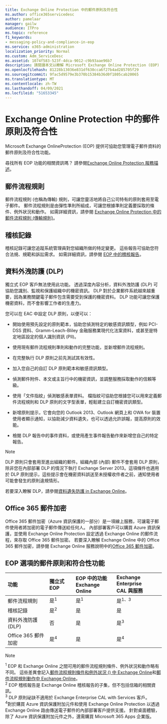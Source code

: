 ```yaml
---
title: Exchange Online Protection 中的郵件原則及符合性
ms.author: office365servicedesc
author: pamelaar
manager: gailw
audience: ITPro
ms.topic: reference
f1_keywords:
- messaging-policy-and-compliance-in-eop
ms.service: o365-administration
localization_priority: Normal
ms.custom: Adm_ServiceDesc
ms.assetid: 1074f583-523f-4dca-9012-c9b93aae96b7
description: 請閱讀本文以瞭解 Microsoft Exchange Online Protection (EOP) 中的郵件原則和符合性功能。
ms.openlocfilehash: 81228b13036e831df630cca6f27b4ad285705f29
ms.sourcegitcommit: 9fac5d9579e3b370b15384b36d0f1805cab20065
ms.translationtype: MT
ms.contentlocale: zh-TW
ms.lasthandoff: 04/09/2021
ms.locfileid: "51653345"
---
```

# <a name="messaging-policy-and-compliance-in-exchange-online-protection"></a>Exchange Online Protection 中的郵件原則及符合性

Microsoft Exchange OnlineProtection (EOP) 提供可協助您管理電子郵件資料的郵件原則及符合性功能。

尋找所有 EOP 功能的相關資訊嗎？ 請參閱[Exchange Online Protection 服務描述](exchange-online-protection-service-description.md)。

## <a name="mail-flow-rules"></a>郵件流程規則

郵件流程規則 (也稱為傳輸) 規則，可讓您靈活地將自己公司特有的原則套用至電子郵件。 郵件流程規則是由彈性準則所組成，可讓您根據準則定義要採取的條件、例外狀況和動作。 如需詳細資訊，請參閱 [Exchange Online Protection 中的郵件流程規則 (傳輸規則)](/microsoft-365/security/office-365-security/mail-flow-rules-transport-rules-0)。

## <a name="audit-logging"></a>稽核記錄

稽核記錄可讓您追蹤系統管理員對您組織所做的特定變更。 這些報告可協助您符合法規、規範和訴訟需求。 如需詳細資訊，請參閱 [EOP 中的稽核報告](/microsoft-365/security/office-365-security/auditing-reports-in-eop)。

## <a name="data-loss-prevention-dlp"></a>資料外洩防護 (DLP)

獨立式 EOP 客戶無法使用此功能。 透過深度內容分析，資料外洩防護 (DLP) 可協助您識別、監視和保護組織中的機密資訊。 DLP 對於企業郵件系統越來越重要，因為業務關鍵電子郵件包含需要受到保護的機密資料。 DLP 功能可讓您保護機密資料，而不會影響工作者的生產力。

您可以在 EAC 中設定 DLP 原則，以便可以：

- 開始使用預先設定的原則範本，協助您偵測特定的敏感資訊類型，例如 PCI-DSS 資料、Gramm-Leach-Bliley 金融服務業現代化法案資料，或甚至是特定地區設定的個人識別資訊 (PII)。

- 使用現有郵件流程規則準則和動作的完整功能，並新增郵件流程規則。

- 在完整執行 DLP 原則之前先測試其有效性。

- 加入您自己的自訂 DLP 原則範本和敏感資訊類型。

- 偵測郵件附件、本文或主旨行中的機密資訊，並調整服務採取動作的信賴等級。

- 使用「文件指紋」偵測敏感表單資料。 檔指紋可協助您根據您可以用來定義郵件流程規則和 DLP 原則的文字型表單，輕鬆建立自訂機密資訊類型。

- 新增原則提示，它會向您的 Outlook 2013、Outlook 網頁上和 OWA for 裝置使用者顯示通知，以協助減少資料遺失，也可以透過允許誤報，提高原則的效能。

- 檢閱 DLP 報告中的事件資料，或使用產生事件報告動作來新增您自己的特定報告。

> [!NOTE]
> DLP 原則只會套用至進出組織的郵件。組織內部 (內部) 郵件不會套用 DLP 原則，除非您在內部部署 DLP 的情況下執行 Exchange Server 2013。這項條件也適用於 DLP 原則提示，這些提示會在機密資料誤送至未授權收件者之前，通知使用者可能會發生的原則違規情形。

若要深入瞭解 DLP，請參閱[資料遺失防護 in Exchange Online](/exchange/security-and-compliance/data-loss-prevention/data-loss-prevention)。

## <a name="office-365-message-encryption"></a>Office 365 郵件加密

Office 365 郵件加密（Azure 資訊保護的一部分）是一項線上服務，可讓電子郵件使用者將加密的電子郵件傳送給任何人。 內部部署客戶可以購買 Azure 資訊保護，並使用 Exchange Online Protection 設定透過 Exchange Online 的郵件流程，來存取 Office 365 郵件加密。 若要深入瞭解 Exchange Online 中的 Office 365 郵件加密，請參閱 Exchange Online 服務說明中的[Office 365 郵件加密](../exchange-online-service-description/message-policy-and-compliance.md#office-365-message-encryption)。

## <a name="messaging-policy-and-compliance-features-across-eop-options"></a>EOP 選項的郵件原則和符合性功能

| 功能 | 獨立式 EOP | EOP 中的功能 <br/> Exchange Online | Exchange Enterprise <br/> CAL 與服務 |
|:-----|:-----|:-----|:-----|
|郵件流程規則|是<sup>1</sup>|是<sup>1</sup>|是<sup>1、3</sup>|
|稽核記錄|是<sup>2</sup>|是|是|
|資料外洩防護 (DLP)|否|是|是<sup>3</sup>|
|Office 365 郵件加密|是<sup>4</sup>|是|是<sup>4</sup>|

> [!NOTE]
> <sup>1</sup> EOP 和 Exchange Online 之間可用的郵件流程規則條件、例外狀況和動作略有不同。 這些差異會記入[郵件流程規則條件和例外狀況 () 中 Exchange Online](/Exchange/security-and-compliance/mail-flow-rules/conditions-and-exceptions)和[郵件流程規則動作中 Exchange Online](/Exchange/security-and-compliance/mail-flow-rules/mail-flow-rule-actions)。 <br/>
> <sup>2</sup> EOP 稽核報告是 Exchange Online 稽核報告的子集，但不包括信箱的相關資訊。<br/>
> <sup>3</sup> DLP 原則祕訣不適用於 Exchange Enterprise CAL with Services 客戶。<br/>
> <sup>4</sup>對於購買 Azure 資訊保護附加元件和使用 Exchange Online Protection 以透過 Exchange Online 路由傳送電子郵件的內部部署客戶提供支援。 針對桌面體驗，除了 Azure 資訊保護附加元件之外，還需購買 Microsoft 365 Apps 企業版。 <br/>